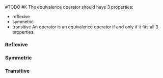 
#TODO  #K
The equivalence operator should have 3 properties:
- reflexive
- symmetric
- transitive
An operator is an equivalence operator if and only if it fits all 3 properties.


### Reflexive
### Symmetric
### Transitive